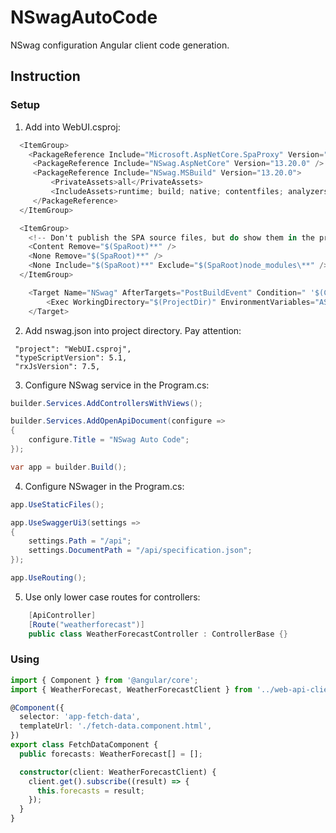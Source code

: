# NSwagAutoCode

NSwag configuration Angular client code generation.

## Instruction
### Setup
1. Add into WebUI.csproj:
```c#
  <ItemGroup>
    <PackageReference Include="Microsoft.AspNetCore.SpaProxy" Version="6.0.14" />
	 <PackageReference Include="NSwag.AspNetCore" Version="13.20.0" />
	 <PackageReference Include="NSwag.MSBuild" Version="13.20.0">
		 <PrivateAssets>all</PrivateAssets>
		 <IncludeAssets>runtime; build; native; contentfiles; analyzers; buildtransitive</IncludeAssets>
	 </PackageReference>
  </ItemGroup>

  <ItemGroup>
    <!-- Don't publish the SPA source files, but do show them in the project files list -->
    <Content Remove="$(SpaRoot)**" />
    <None Remove="$(SpaRoot)**" />
    <None Include="$(SpaRoot)**" Exclude="$(SpaRoot)node_modules\**" />
  </ItemGroup>

	<Target Name="NSwag" AfterTargets="PostBuildEvent" Condition=" '$(Configuration)' == 'Debug' ">
		<Exec WorkingDirectory="$(ProjectDir)" EnvironmentVariables="ASPNETCORE_ENVIRONMENT=Development" Command="$(NSwagExe_Net60) run nswag.json /variables:Configuration=$(Configuration)" />
	</Target>
```

2. Add nswag.json into project directory. Pay attention:
 ```
  "project": "WebUI.csproj",
  "typeScriptVersion": 5.1,
  "rxJsVersion": 7.5,
```
   
3. Configure NSwag service in the Program.cs:
```c#
builder.Services.AddControllersWithViews();

builder.Services.AddOpenApiDocument(configure =>
{
    configure.Title = "NSwag Auto Code";
});

var app = builder.Build();
```

4. Configure NSwager in the Program.cs:
```c#
app.UseStaticFiles();

app.UseSwaggerUi3(settings =>
{
    settings.Path = "/api";
    settings.DocumentPath = "/api/specification.json";
});

app.UseRouting();
```

5. Use only lower case routes for controllers:
```c#
    [ApiController]
    [Route("weatherforecast")]
    public class WeatherForecastController : ControllerBase {}
```

### Using

```ts
import { Component } from '@angular/core';
import { WeatherForecast, WeatherForecastClient } from '../web-api-client';

@Component({
  selector: 'app-fetch-data',
  templateUrl: './fetch-data.component.html',
})
export class FetchDataComponent {
  public forecasts: WeatherForecast[] = [];

  constructor(client: WeatherForecastClient) {
    client.get().subscribe((result) => {
      this.forecasts = result;
    });
  }
}
```
